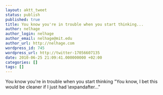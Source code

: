 ```yaml
---
layout: aktt_tweet
status: publish
published: true
title: You know you're in trouble when you start thinking...
author: nelhage
author_login: nelhage
author_email: nelhage@mit.edu
author_url: http://nelhage.com
wordpress_id: 745
wordpress_url: http://twitter-17056607135
date: 2010-06-25 21:09:41.000000000 +02:00
categories: []
tags: []
---
```

You know you're in trouble when you start thinking "You know, I bet this would be cleaner if I just had \expandafter..."
